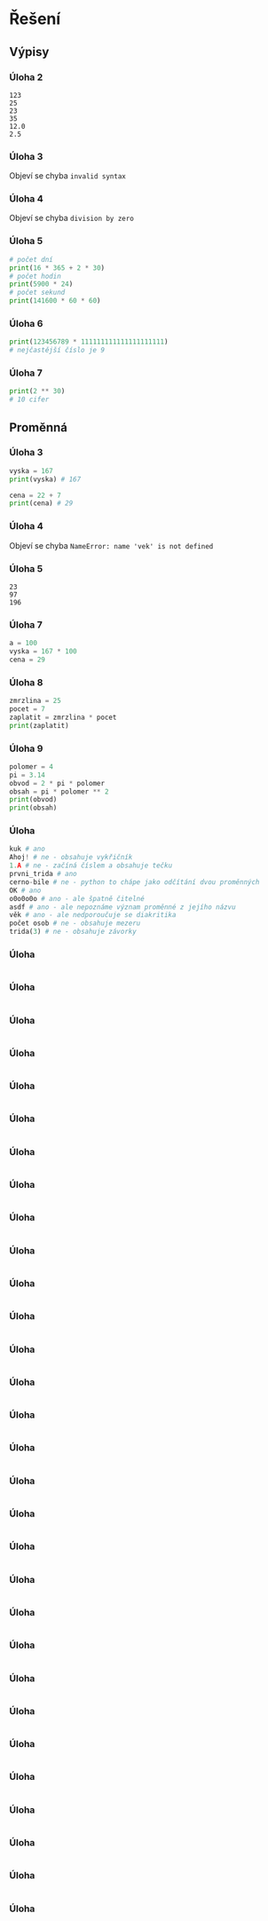 # Řešení

## Výpisy

### Úloha 2

```
123
25
23
35
12.0
2.5
```

### Úloha 3

Objeví se chyba `invalid syntax`

### Úloha 4

Objeví se chyba `division by zero`

### Úloha 5

```python
# počet dní
print(16 * 365 + 2 * 30)
# počet hodin
print(5900 * 24)
# počet sekund
print(141600 * 60 * 60)
```

### Úloha 6

```python
print(123456789 * 111111111111111111111)
# nejčastější číslo je 9
```

### Úloha 7

```python
print(2 ** 30)
# 10 cifer
```

## Proměnná

### Úloha 3

```python
vyska = 167
print(vyska) # 167

cena = 22 + 7
print(cena) # 29
```

### Úloha 4

Objeví se chyba `NameError: name 'vek' is not defined`

### Úloha 5

```
23
97
196
```

### Úloha 7

```python
a = 100
vyska = 167 * 100
cena = 29
```

### Úloha 8

```python
zmrzlina = 25
pocet = 7
zaplatit = zmrzlina * pocet
print(zaplatit)
```

### Úloha 9

```python
polomer = 4
pi = 3.14
obvod = 2 * pi * polomer
obsah = pi * polomer ** 2
print(obvod)
print(obsah)
```

### Úloha

```python
kuk # ano
Ahoj! # ne - obsahuje vykřičník
1.A # ne - začíná číslem a obsahuje tečku
prvni_trida # ano
cerno-bile # ne - python to chápe jako odčítání dvou proměnných
OK # ano
o0o0o0o # ano - ale špatně čitelné
asdf # ano - ale nepoznáme význam proměnné z jejího názvu
věk # ano - ale nedporoučuje se diakritika
počet osob # ne - obsahuje mezeru
trida(3) # ne - obsahuje závorky
```

### Úloha

```python

```

### Úloha

```python

```

### Úloha

```python

```

### Úloha

```python

```

### Úloha

```python

```

### Úloha

```python

```

### Úloha

```python

```

### Úloha

```python

```

### Úloha

```python

```

### Úloha

```python

```

### Úloha

```python

```

### Úloha

```python

```

### Úloha

```python

```

### Úloha

```python

```

### Úloha

```python

```

### Úloha

```python

```

### Úloha

```python

```

### Úloha

```python

```

### Úloha

```python

```

### Úloha

```python

```

### Úloha

```python

```

### Úloha

```python

```

### Úloha

```python

```

### Úloha

```python

```

### Úloha

```python

```

### Úloha

```python

```

### Úloha

```python

```

### Úloha

```python

```

### Úloha

```python

```

### Úloha

```python

```

